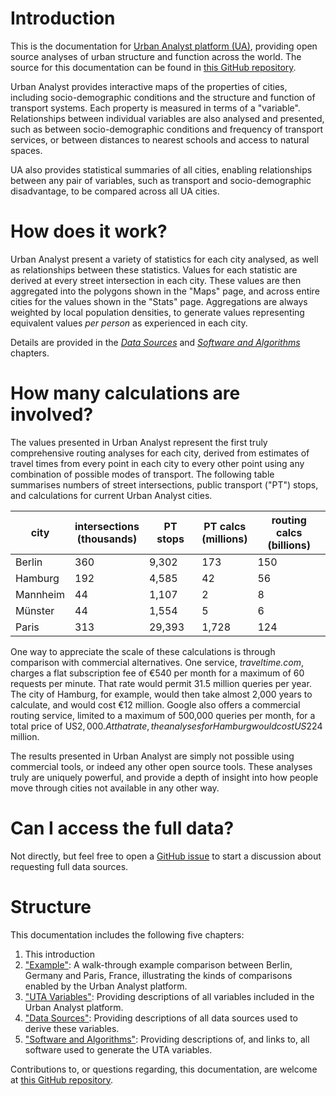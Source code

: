 # Introduction

This is the documentation for [Urban Analyst platform
(UA)](https://urbananalyst.city), providing open source analyses of urban
structure and function across the world. The source for this documentation can
be found in [this GitHub repository](https://githu.com/UrbanAnalyst/docs).

Urban Analyst provides interactive maps of the properties of cities, including
socio-demographic conditions and the structure and function of transport
systems. Each property is measured in terms of a "variable". Relationships
between individual variables are also analysed and presented, such as between
socio-demographic conditions and frequency of transport services, or between
distances to nearest schools and access to natural spaces.

UA also provides statistical summaries of all cities, enabling relationships
between any pair of variables, such as transport and socio-demographic
disadvantage, to be compared across all UA cities.

# How does it work?

Urban Analyst present a variety of statistics for each city analysed, as well
as relationships between these statistics. Values for each statistic are
derived at every street intersection in each city. These values are then
aggregated into the polygons shown in the "Maps" page, and across entire cities
for the values shown in the "Stats" page. Aggregations are always weighted by
local population densities, to generate values representing equivalent values
*per person* as experienced in each city.

Details are provided in the [*Data Sources*](./data.md) and [*Software and
Algorithms*](./software.md) chapters.

# How many calculations are involved?

The values presented in Urban Analyst represent the first truly comprehensive
routing analyses for each city, derived from estimates of travel times from
every point in each city to every other point using any combination of possible
modes of transport. The following table summarises numbers of street
intersections, public transport ("PT") stops, and calculations for current
Urban Analyst cities.

 city    | intersections<br>(thousands) | PT stops | PT calcs<br>(millions) | routing calcs<br>(billions)
-------- | ------------- | -------- | -------- | -----------
Berlin   |      360      |   9,302  |      173 |  150
Hamburg  |      192      |   4,585  |       42 |   56
Mannheim |       44      |   1,107  |        2 |    8
Münster  |       44      |   1,554  |        5 |    6
Paris    |      313      |  29,393  |    1,728 |  124

One way to appreciate the scale of these calculations is through comparison
with commercial alternatives. One service, *traveltime.com*, charges a flat
subscription fee of €540 per month for a maximum of 60 requests per minute.
That rate would permit 31.5 million queries per year. The city of Hamburg, for
example, would then take almost 2,000 years to calculate, and would cost
€12 million. Google also offers a commercial routing service, limited to a
maximum of 500,000 queries per month, for a total price of US$2,000. At that
rate, the analyses for Hamburg would cost US$224 million.

The results presented in Urban Analyst are simply not possible using commercial
tools, or indeed any other open source tools. These analyses truly are uniquely
powerful, and provide a depth of insight into how people move through cities
not available in any other way.


# Can I access the full data?

Not directly, but feel free to open a [GitHub
issue](https://github.com/mpadge/UrbanAnalyst/issues) to start a discussion
about requesting full data sources.

# Structure

This documentation includes the following five chapters:

1. This introduction
2. ["Example"](./example.md): A walk-through example comparison between Berlin, Germany and Paris, France, illustrating the kinds of comparisons enabled by the Urban Analyst platform.
3. ["UTA Variables"](./variables.md): Providing descriptions of all variables included in the Urban Analyst platform.
4. ["Data Sources"](./data.md): Providing descriptions of all data sources used to derive these variables.
5. ["Software and Algorithms"](./software.md): Providing descriptions of, and links to, all software used to generate the UTA variables.

Contributions to, or questions regarding, this documentation, are welcome at
[this GitHub repository](https://githu.com/UrbanAnalyst/docs).
